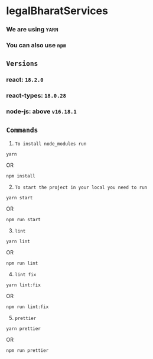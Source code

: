 # legalBharatServices

### We are using `YARN`

### You can also use `npm`

## `Versions`

### react: `18.2.0`

### react-types: `18.0.28`

### node-js: above `v16.18.1`

## `Commands`

1. `To install node_modules run`
```
yarn
``` 
OR 

```
npm install
```

2. `To start the project in your local you need to run` 
```
yarn start
```

OR 

```
npm run start
```

3. `lint` 
```
yarn lint
``` 

OR 

```
npm run lint
```

4. `lint fix` 

```
yarn lint:fix
``` 
OR 

```
npm run lint:fix
```

5. `prettier` 
```
yarn prettier
``` 
OR 

```
npm run prettier
```

